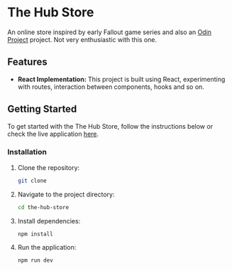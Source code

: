 # The Hub Store
An online store inspired by early Fallout game series and also an [Odin Project](https://www.theodinproject.com) project. 
Not very enthusiastic with this one.

## Features

- **React Implementation:** This project is built using React, experimenting with routes, interaction between components, hooks and so on.

## Getting Started

To get started with the The Hub Store, follow the instructions below or check the live application [here](https://main--sparkly-taffy-e9b7c6.netlify.app/).

### Installation

1. Clone the repository:

   ```bash
   git clone 
   ```
2. Navigate to the project directory:
    
    ```bash
    cd the-hub-store
    ```
3. Install dependencies:
    
    ```bash
    npm install
    ```
4. Run the application:
    
    ```bash
    npm run dev
    ```
